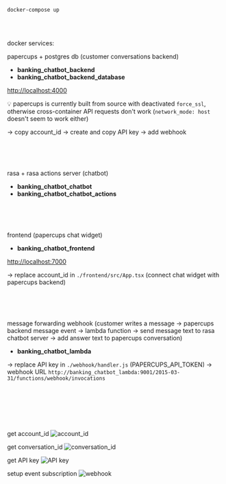 
`docker-compose up`

<br><br>

docker services:

papercups + postgres db   (customer conversations backend)
- **banking_chatbot_backend**
- **banking_chatbot_backend_database**

[http://localhost:4000](http://localhost:4000)

 💡 papercups is currently built from source with deactivated `force_ssl`, otherwise cross-container API requests don't work (`network_mode: host` doesn't seem to work either)

 -> copy account_id
 -> create and copy API key
 -> add webhook

<br><br><br>

rasa + rasa actions server   (chatbot)
- **banking_chatbot_chatbot**
- **banking_chatbot_chatbot_actions**

<br><br><br>

frontend (papercups chat widget)
- **banking_chatbot_frontend**

[http://localhost:7000](http://localhost:7000)

-> replace account_id in `./frontend/src/App.tsx` (connect chat widget with papercups backend)

<br><br><br>

message forwarding webhook (customer writes a message -> papercups backend message event -> lambda function -> send message text to rasa chatbot server -> add answer text to papercups conversation)
- **banking_chatbot_lambda**

-> replace API key in `./webhook/handler.js` (PAPERCUPS_API_TOKEN) 
-> webhook URL `http://banking_chatbot_lambda:9001/2015-03-31/functions/webhook/invocations`


<br><br><br><br><br>


get account_id 
![account_id](https://github.com/martinenzinger/banking-chatbot-demo/raw/main/docs/images/account_id.jpg "account_id")


get conversation_id
![conversation_id](https://github.com/martinenzinger/banking-chatbot-demo/raw/main/docs/images/conversation_id.jpg "conversation_id")


get API key
![API key](https://github.com/martinenzinger/banking-chatbot-demo/raw/main/docs/images/api_key.jpg "API key")


setup event subscription
![webhook](https://github.com/martinenzinger/banking-chatbot-demo/raw/main/docs/images/webhook.jpg "webhook")
